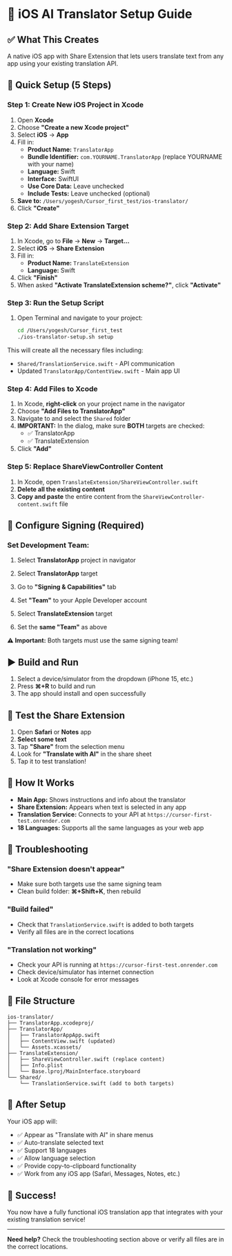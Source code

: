 # 📱 iOS AI Translator Setup Guide

## ✅ **What This Creates**
A native iOS app with Share Extension that lets users translate text from any app using your existing translation API.

## 🚀 **Quick Setup (5 Steps)**

### **Step 1: Create New iOS Project in Xcode**
1. Open **Xcode**
2. Choose **"Create a new Xcode project"**
3. Select **iOS** → **App**
4. Fill in:
   - **Product Name:** `TranslatorApp`
   - **Bundle Identifier:** `com.YOURNAME.TranslatorApp` (replace YOURNAME with your name)
   - **Language:** Swift
   - **Interface:** SwiftUI
   - **Use Core Data:** Leave unchecked
   - **Include Tests:** Leave unchecked (optional)
5. **Save to:** `/Users/yogesh/Cursor_first_test/ios-translator/`
6. Click **"Create"**

### **Step 2: Add Share Extension Target**
1. In Xcode, go to **File** → **New** → **Target...**
2. Select **iOS** → **Share Extension**
3. Fill in:
   - **Product Name:** `TranslateExtension`
   - **Language:** Swift
4. Click **"Finish"**
5. When asked **"Activate TranslateExtension scheme?"**, click **"Activate"**

### **Step 3: Run the Setup Script**
1. Open Terminal and navigate to your project:
   ```bash
   cd /Users/yogesh/Cursor_first_test
   ./ios-translator-setup.sh setup
   ```

This will create all the necessary files including:
- `Shared/TranslationService.swift` - API communication
- Updated `TranslatorApp/ContentView.swift` - Main app UI

### **Step 4: Add Files to Xcode**
1. In Xcode, **right-click** on your project name in the navigator
2. Choose **"Add Files to TranslatorApp"**
3. Navigate to and select the `Shared` folder
4. **IMPORTANT:** In the dialog, make sure **BOTH** targets are checked:
   - ✅ TranslatorApp
   - ✅ TranslateExtension
5. Click **"Add"**

### **Step 5: Replace ShareViewController Content**
1. In Xcode, open `TranslateExtension/ShareViewController.swift`
2. **Delete all the existing content**
3. **Copy and paste** the entire content from the `ShareViewController-content.swift` file

## 🔧 **Configure Signing (Required)**

### **Set Development Team:**
1. Select **TranslatorApp** project in navigator
2. Select **TranslatorApp** target
3. Go to **"Signing & Capabilities"** tab
4. Set **"Team"** to your Apple Developer account

5. Select **TranslateExtension** target
6. Set the **same "Team"** as above

**⚠️ Important:** Both targets must use the same signing team!

## ▶️ **Build and Run**

1. Select a device/simulator from the dropdown (iPhone 15, etc.)
2. Press **⌘+R** to build and run
3. The app should install and open successfully

## 🧪 **Test the Share Extension**

1. Open **Safari** or **Notes** app
2. **Select some text**
3. Tap **"Share"** from the selection menu
4. Look for **"Translate with AI"** in the share sheet
5. Tap it to test translation!

## 🎯 **How It Works**

- **Main App:** Shows instructions and info about the translator
- **Share Extension:** Appears when text is selected in any app
- **Translation Service:** Connects to your API at `https://cursor-first-test.onrender.com`
- **18 Languages:** Supports all the same languages as your web app

## 🔧 **Troubleshooting**

### **"Share Extension doesn't appear"**
- Make sure both targets use the same signing team
- Clean build folder: **⌘+Shift+K**, then rebuild

### **"Build failed"**
- Check that `TranslationService.swift` is added to both targets
- Verify all files are in the correct locations

### **"Translation not working"**
- Check your API is running at `https://cursor-first-test.onrender.com`
- Check device/simulator has internet connection
- Look at Xcode console for error messages

## 📁 **File Structure**
```
ios-translator/
├── TranslatorApp.xcodeproj/
├── TranslatorApp/
│   ├── TranslatorAppApp.swift
│   ├── ContentView.swift (updated)
│   └── Assets.xcassets/
├── TranslateExtension/
│   ├── ShareViewController.swift (replace content)
│   ├── Info.plist
│   └── Base.lproj/MainInterface.storyboard
└── Shared/
    └── TranslationService.swift (add to both targets)
```

## 🚀 **After Setup**

Your iOS app will:
- ✅ Appear as "Translate with AI" in share menus
- ✅ Auto-translate selected text
- ✅ Support 18 languages
- ✅ Allow language selection
- ✅ Provide copy-to-clipboard functionality
- ✅ Work from any iOS app (Safari, Messages, Notes, etc.)

## 🎉 **Success!**

You now have a fully functional iOS translation app that integrates with your existing translation service!

---

**Need help?** Check the troubleshooting section above or verify all files are in the correct locations. 